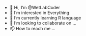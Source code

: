 - 👋 Hi, I’m @WetLabCoder
- 👀 I’m interested in Everything
- 🌱 I’m currently learning R language 
- 💞️ I’m looking to collaborate on ...
- 📫 How to reach me ...

<!---
WetLabCoder/WetLabCoder is a ✨ special ✨ repository because its `README.md` (this file) appears on your GitHub profile.
You can click the Preview link to take a look at your changes.
--->
